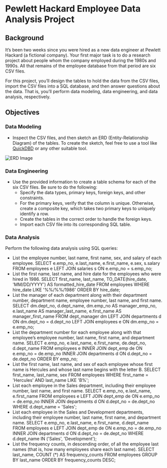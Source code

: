 # Pewlett Hackard Employee Data Analysis Project

## Background

It’s been two weeks since you were hired as a new data engineer at Pewlett Hackard (a fictional company). Your first major task is to do a research project about people whom the company employed during the 1980s and 1990s. All that remains of the employee database from that period are six CSV files.

For this project, you’ll design the tables to hold the data from the CSV files, import the CSV files into a SQL database, and then answer questions about the data. That is, you’ll perform data modeling, data engineering, and data analysis, respectively.

## Objectives

### Data Modeling

- Inspect the CSV files, and then sketch an ERD (Entity-Relationship Diagram) of the tables. To create the sketch, feel free to use a tool like [QuickDBD](https://app.quickdatabasediagrams.com/#/d/meTZU3) or any other suitable tool.

![ERD Image](https://github.com/hieulam86/sql-challenge/assets/132635473/91423f51-b620-4ed8-8f5c-dac083e50f59)

### Data Engineering

- Use the provided information to create a table schema for each of the six CSV files. Be sure to do the following:
  - Specify the data types, primary keys, foreign keys, and other constraints.
  - For the primary keys, verify that the column is unique. Otherwise, create a composite key, which takes two primary keys to uniquely identify a row.
  - Create the tables in the correct order to handle the foreign keys.
  - Import each CSV file into its corresponding SQL table.

### Data Analysis
Perform the following data analysis using SQL queries:

- List the employee number, last name, first name, sex, and salary of each employee.
  SELECT e.emp_no, e.last_name, e.first_name, e.sex, s.salary
  FROM employees e
  LEFT JOIN salaries s ON e.emp_no = s.emp_no;
- List the first name, last name, and hire date for the employees who were hired in 1986.
  SELECT 
    first_name, 
    last_name, 
    TO_DATE(hire_date, 'MM/DD/YYYY') AS formatted_hire_date
  FROM employees
  WHERE hire_date LIKE '%%/%%/1986'
  ORDER BY hire_date;
- List the manager of each department along with their department number, department name, employee number, last name, and first name.
  SELECT 	dm.dept_no, 
		d.dept_name, 
		dm.emp_no AS manager_emp_no, 
		e.last_name AS manager_last_name, 
		e.first_name AS manager_first_name
  FROM dept_manager dm
  LEFT JOIN departments d ON dm.dept_no = d.dept_no
  LEFT JOIN employees e ON dm.emp_no = e.emp_no;
- List the department number for each employee along with that employee’s employee number, last name, first name, and department name.
  SELECT 	e.emp_no,
		e.last_name,
		e.first_name,
		de.dept_no,
		d.dept_name
  FROM employees e
  INNER JOIN dept_emp de ON e.emp_no = de.emp_no
  INNER JOIN departments d ON d.dept_no = de.dept_no
  ORDER BY emp_no;
- List the first name, last name, and sex of each employee whose first name is Hercules and whose last name begins with the letter B.
  SELECT 	first_name,
		last_name,
		sex
  FROM employees
  WHERE first_name = 'Hercules' AND last_name LIKE 'B%';
- List each employee in the Sales department, including their employee number, last name, and first name.
  SELECT 	e.emp_no,
		e.last_name,
		e.first_name
  FROM employees e
  LEFT JOIN dept_emp de ON e.emp_no = de.emp_no
  INNER JOIN departments d ON d.dept_no = de.dept_no
  WHERE d.dept_name = 'Sales';
- List each employee in the Sales and Development departments, including their employee number, last name, first name, and department name.
  SELECT 	e.emp_no,
		e.last_name,
		e.first_name,
		d.dept_name
  FROM employees e
  LEFT JOIN dept_emp de ON e.emp_no = de.emp_no
  INNER JOIN departments d ON d.dept_no = de.dept_no
  WHERE d.dept_name IN ('Sales', 'Development');
- List the frequency counts, in descending order, of all the employee last names (that is, how many employees share each last name).
  SELECT 	last_name,
		COUNT (*) AS frequency_counts
  FROM employees
  GROUP BY last_name
  ORDER BY frequency_counts DESC;

